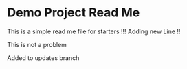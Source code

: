 # Demo Project Read Me

This is a simple read me file for starters !!!
Adding new Line !!


This is not a problem 

Added to updates branch